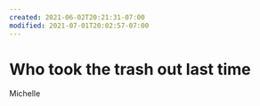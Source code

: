 ```yaml
---
created: 2021-06-02T20:21:31-07:00
modified: 2021-07-01T20:02:57-07:00
---
```


# Who took the trash out last time

Michelle
